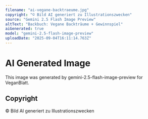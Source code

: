 ```yaml
---
filename: "ai-vegane-backtraeume.jpg"
copyright: "© Bild AI generiert zu Illustrationszwecken"
source: "Gemini 2.5 Flash Image Preview"
altText: "Backbuch: Vegane Backträume + Gewinnspiel"
aiGenerated: true
model: "gemini-2.5-flash-image-preview"
uploadDate: "2025-09-04T16:11:14.763Z"
---
```


# AI Generated Image

This image was generated by gemini-2.5-flash-image-preview for VeganBlatt.

## Copyright
© Bild AI generiert zu Illustrationszwecken
